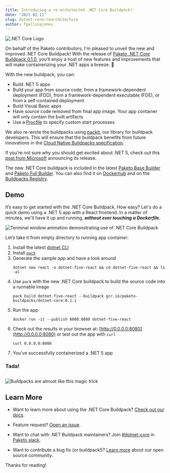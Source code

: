 ```yaml
---
title: Introducing a re-architected .NET Core Buildpack!
date: "2021-02-11"
slug: dotnet-core-rearchitecture
author: fgallinajones
---
```


![.NET Core Logo](/images/posts/0004/dotnet-core-logo.png)

On behalf of the Paketo contributors, I'm pleased to unveil the new and
improved .NET Core Buildpack! With the release of [Paketo .NET Core Buildpack
0.1.0](https://github.com/paketo-buildpacks/dotnet-core/releases), you’ll enjoy
a host of new features and improvements that will make containerizing your .NET
apps a breeze. 🍃

With the new buildpack, you can:
*   Build .NET 5 apps
*   Build your app from source code, from a framework-dependent deployment
    (FDD), from a framework-dependent executable (FDE), or from a
    self-contained deployment
*   Build Visual Basic apps
*   Have source code removed from final app image. Your app container will
    only contain the built artifacts
*   Use a
    [Procfile](https://paketo.io/docs/buildpacks/configuration/#procfiles) to
    specify custom start processes

We also re-wrote the buildpacks using
[packit](https://github.com/paketo-buildpacks/packit), our library for
buildpack developers. This will ensure that the buildpack benefits from future
innovations in the [Cloud Native Buildpacks
specification](https://github.com/buildpacks/spec/blob/main/buildpack.md).

If you’re not sure why you should get excited about .NET 5, check out this
[post from
Microsoft](https://devblogs.microsoft.com/dotnet/announcing-net-5-0/)
announcing its release.

The new .NET Core buildpack is included in the latest [Paketo Base
Builder](https://paketo.io/docs/builders/#base) and [Paketo Full
Builder](https://paketo.io/docs/builders/#full). You can also find it on
[Dockerhub](https://hub.docker.com/r/paketobuildpacks/dotnet-core) and on the
[Buildpacks
Registry](http://registry.buildpacks.io/buildpacks/paketo-buildpacks/dotnet-core).

## Demo
It’s easy to get started with the .NET Core Buildpack. How easy? Let's do a
quick demo using a .NET 5 app with a React frontend. In a matter of minutes,
we'll have it up and running, **_without ever touching a Dockerfile_.**

![Terminal window animation demonstrating use of .NET Core Buildpack](/images/posts/0004/dotnet-demo.gif)

Let’s take it from empty directory to running app container:

1. Install the latest [dotnet
   CLI](https://docs.microsoft.com/en-us/dotnet/core/install/)
2. Install [`pack`](https://buildpacks.io/docs/tools/pack/#install)
3. Generate the sample app and have a look around
    ```
    dotnet new react -o dotnet-five-react && cd dotnet-five-react && ls -al
    ```
4. Use `pack` with the new .NET Core buildpack to build the source code into a
   runnable image
    ```
    pack build dotnet-five-react --buildpack gcr.io/paketo-buildpacks/dotnet-core:0.1.1
    ```
5. Run the app
    ```
    docker run -it --publish 8080:8080 dotnet-five-react
    ```
6. Check out the results in your browser at:
   [http://0.0.0.0:8080](http://0.0.0.0:8080) or test out the app with `curl`
    ```
    curl 0.0.0.0:8080
    ```
7. You've successfully containerized a .NET 5 app

### Tada!

##
###
![Buildpacks are almost like this magic trick](https://media.giphy.com/media/KmIR3x7UG4cFy/giphy.gif)

## Learn More
* Want to learn more about using the .NET Core Buildpack? [Check out our
docs](https://paketo.io/docs/buildpacks/language-family-buildpacks/dotnet-core/).

* Feature request? [Open an
issue](https://github.com/paketo-buildpacks/dotnet-core/issues).

* Want to chat with .NET Buildpack maintainers? Join
[#dotnet-core](https://paketobuildpacks.slack.com/archives/CUD6SEE7L)
in [Paketo slack](https://slack.paketo.io/).

* Want to contribute a bug fix (or buildpack!)? [Learn more](https://github.com/paketo-buildpacks/community) about our open source community.

Thanks for reading!

